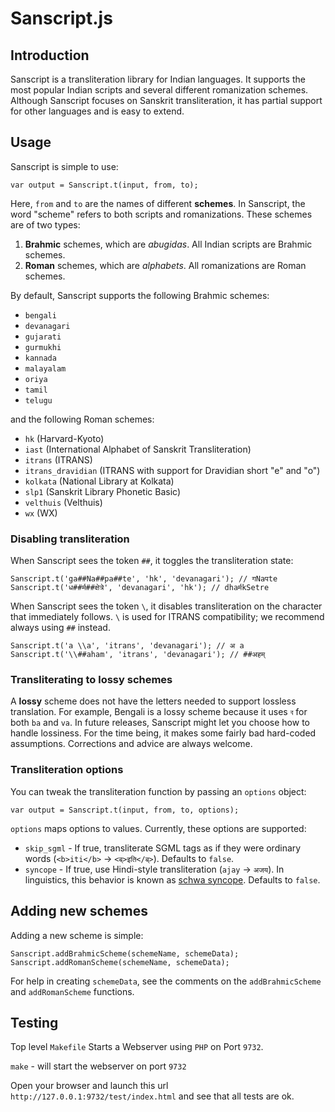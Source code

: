 Sanscript.js
=============================

Introduction
-----------------------------
Sanscript is a transliteration library for Indian languages. It supports the most popular Indian scripts and several different romanization schemes. Although Sanscript focuses on Sanskrit transliteration, it has partial support for other languages and is easy to extend.

Usage
-----------------------------
Sanscript is simple to use:

    var output = Sanscript.t(input, from, to);

Here, `from` and `to` are the names of different **schemes**. In Sanscript, the word "scheme" refers to both scripts and romanizations. These schemes are of two types:

1. **Brahmic** schemes, which are *abugidas*. All Indian scripts are Brahmic schemes.
2. **Roman** schemes, which are *alphabets*. All romanizations are Roman schemes.

By default, Sanscript supports the following Brahmic schemes:

* `bengali`
* `devanagari`
* `gujarati`
* `gurmukhi`
* `kannada`
* `malayalam`
* `oriya`
* `tamil`
* `telugu`

and the following Roman schemes:

* `hk` (Harvard-Kyoto)
* `iast` (International Alphabet of Sanskrit Transliteration)
* `itrans` (ITRANS)
* `itrans_dravidian` (ITRANS with support for Dravidian short "e" and "o")
* `kolkata` (National Library at Kolkata)
* `slp1` (Sanskrit Library Phonetic Basic)
* `velthuis` (Velthuis)
* `wx` (WX)

### Disabling transliteration
When Sanscript sees the token `##`, it toggles the transliteration state:

    Sanscript.t('ga##Na##pa##te', 'hk', 'devanagari'); // गNaपte
    Sanscript.t('ध##र्म##क्षेत्रे', 'devanagari', 'hk'); // dhaर्मkSetre

When Sanscript sees the token `\`, it disables transliteration on the character that immediately follows. `\` is used for ITRANS compatibility; we recommend always using `##` instead.

    Sanscript.t('a \\a', 'itrans', 'devanagari'); // अ a
    Sanscript.t('\\##aham', 'itrans', 'devanagari'); // ##अहम्

### Transliterating to lossy schemes
A **lossy** scheme does not have the letters needed to support lossless translation. For example, Bengali is a lossy scheme because it uses `ব` for both `ba` and `va`. In future releases, Sanscript might let you choose how to handle lossiness. For the time being, it makes some fairly bad hard-coded assumptions. Corrections and advice are always welcome.

### Transliteration options
You can tweak the transliteration function by passing an `options` object:

    var output = Sanscript.t(input, from, to, options);

`options` maps options to values. Currently, these options are supported:

* `skip_sgml` - If true, transliterate SGML tags as if they were ordinary words (`<b>iti</b>` → `<ब्>इति</ब्>`). Defaults to `false`.
* `syncope` - If true, use Hindi-style transliteration (`ajay` → `अजय`). In linguistics, this behavior is known as [schwa syncope](http://en.wikipedia.org/wiki/Schwa_deletion_in_Indo-Aryan_languages). Defaults to `false`.

Adding new schemes
-----------------------------
Adding a new scheme is simple:

    Sanscript.addBrahmicScheme(schemeName, schemeData);
    Sanscript.addRomanScheme(schemeName, schemeData);

For help in creating `schemeData`, see the comments on the `addBrahmicScheme` and `addRomanScheme` functions.

Testing
-------

Top level `Makefile` Starts a Webserver using `PHP` on Port `9732`.

`make` - will start the webserver on port `9732`

Open your browser and launch this url `http://127.0.0.1:9732/test/index.html` and see that all tests are ok.
